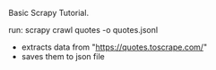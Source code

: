Basic Scrapy Tutorial.

run: scrapy crawl quotes -o quotes.jsonl
- extracts data from "https://quotes.toscrape.com/"
- saves them to json file 
